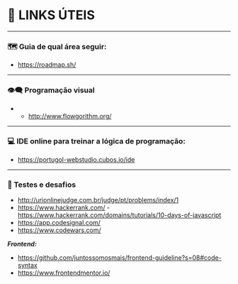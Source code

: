 # 🔗 LINKS ÚTEIS

---
### 🗺️ Guia de qual área seguir:
- https://roadmap.sh/

---
### 👁️‍🗨️ Programação visual
- - http://www.flowgorithm.org/

---
### 💻 IDE online para treinar a lógica de programação:
- https://portugol-webstudio.cubos.io/ide

---
### 🧠 Testes e desafios
- http://urionlinejudge.com.br/judge/pt/problems/index/1
- https://www.hackerrank.com/ - https://www.hackerrank.com/domains/tutorials/10-days-of-javascript
- https://app.codesignal.com/
- https://www.codewars.com/

***Frontend:***
- https://github.com/juntossomosmais/frontend-guideline?s=08#code-syntax
- https://www.frontendmentor.io/
